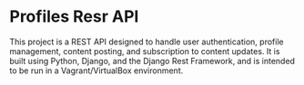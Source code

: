 # Profiles Resr API

This project is a REST API designed to handle user authentication, profile management, content posting, and subscription to content updates. It is built using Python, Django, and the Django Rest Framework, and is intended to be run in a Vagrant/VirtualBox environment.